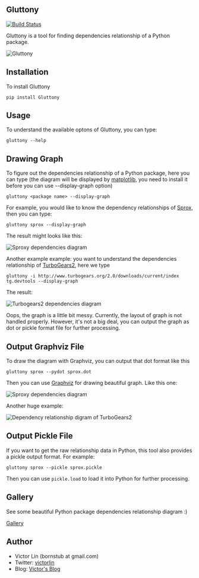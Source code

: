 ## Gluttony

[![Build Status](https://travis-ci.org/victorlin/gluttony.png?branch=master)](https://travis-ci.org/victorlin/gluttony)

Gluttony is a tool for finding dependencies relationship of a Python package.

![Gluttony](http://static.ez2learn.com/gluttony/gluttony.jpg)

## Installation

To install Gluttony

```
pip install Gluttony
```
    
## Usage

To understand the available optons of Gluttony, you can type:

```
gluttony --help
```

## Drawing Graph

To figure out the dependencies relationship of a Python package, here you can
type (the diagram will be displayed by [matplotlib](http://matplotlib.org/), 
you need to install it before you can use --display-graph option)

```
gluttony <package name> --display-graph
```

For example, you would like to know the dependency relationships of 
[Sprox](http://sprox.org/), then you can type:

```
gluttony sprox --display-graph
```

The result might looks like this:

![Sproxy dependencies diagram](http://static.ez2learn.com/gluttony/sprox.png)

Another example example: 
you want to understand the dependencies relationship of 
[TurboGears2](http://turbogears.org/), here we type

```
gluttony -i http://www.turbogears.org/2.0/downloads/current/index tg.devtools --display-graph
```

The result:

![Turbogears2 dependencies diagram](http://static.ez2learn.com/gluttony/tg2.png)

Oops, the graph is a little bit messy.  Currently, the layout of graph is not
handled properly.  However, it's not a big deal, you can output the graph as 
dot or pickle format file for further processing.

## Output Graphviz File

To draw the diagram with Graphviz, you can output that dot format like this

```
gluttony sprox --pydot sprox.dot
```
	
Then you can use [Graphviz](http://www.graphviz.org/) for drawing beautiful 
graph. Like this one:

![Sproxy dependencies diagram](http://static.ez2learn.com/gluttony/sprox_dot.png)

Another huge example:

![Dependency relationship digram of TurboGears2](http://static.ez2learn.com/gluttony/tg2_dot.png)

## Output Pickle File

If you want to get the raw relationship data in Python, this tool also 
provides a pickle output format. For example:

```
gluttony sprox --pickle sprox.pickle
```
	
Then you can use `pickle.load` to load it into Python for further processing.

## Gallery

See some beautiful Python package dependencies relationship diagram :)

[Gallery](http://code.google.com/p/python-gluttony/wiki/Gallery)

## Author

 - Victor Lin (bornstub at gmail.com)
 - Twitter: [victorlin](http://twitter.com/victorlin>)
 - Blog: [Victor's Blog](http://victorlin.me)
